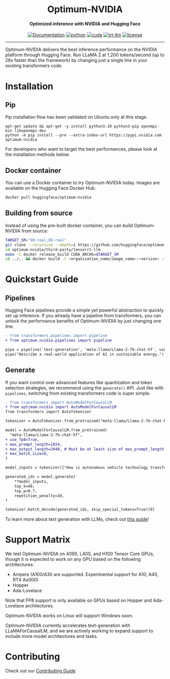 
<div align="center">

Optimum-NVIDIA
===========================
<h4> Optimized inference with NVIDIA and Hugging Face </h4>

[![Documentation](https://img.shields.io/badge/docs-latest-brightgreen.svg?style=flat)](https://huggingface.co/docs/optimum/index)
[![python](https://img.shields.io/badge/python-3.10.12-green)](https://www.python.org/downloads/release/python-31013/)
[![cuda](https://img.shields.io/badge/cuda-12.5-green)](https://developer.nvidia.com/cuda-downloads)
[![trt-llm](https://img.shields.io/badge/TensorRT--LLM-0.13.0.dev2024090300-green)](https://github.com/nvidia/tensorrt-llm)
[![license](https://img.shields.io/badge/license-Apache%202-blue)](./LICENSE)

---
<div align="left">

Optimum-NVIDIA delivers the best inference performance on the NVIDIA platform through Hugging Face. Run LLaMA 2 at 1,200 tokens/second (up to 28x faster than the framework) by changing just a single line in your existing transformers code.

</div></div>

# Installation

## Pip

Pip installation flow has been validated on Ubuntu only at this stage.

```shell
apt-get update && apt-get -y install python3.10 python3-pip openmpi-bin libopenmpi-dev
python -m pip install --pre --extra-index-url https://pypi.nvidia.com optimum-nvidia
``` 

For developers who want to target the best performances, please look at the installation methods below.

## Docker container
You can use a Docker container to try Optimum-NVIDIA today. Images are available on the Hugging Face Docker Hub.

```bash
docker pull huggingface/optimum-nvidia
```

## Building from source
<!---
Currently, TRT LLM is built and run with Docker, so we should wait until pip installation is available;
Ideally the user doesn't need to use docker at all to build from source, they should be able to run something like
`git clone [...] && pip install -e optimum-nvidia`
-->

Instead of using the pre-built docker container, you can build Optimum-NVIDIA from source:
```bash
TARGET_SM="90-real;89-real"
git clone --recursive --depth=1 https://github.com/huggingface/optimum-nvidia.git
cd optimum-nvidia/third-party/tensorrt-llm
make -C docker release_build CUDA_ARCHS=$TARGET_SM
cd ../.. && docker build -t <organisation_name/image_name>:<version> -f docker/Dockerfile .
```

<!-- 
```bash
git clone git@github.com:huggingface/optimum-nvidia.git
cd optimum-nvidia
docker build Dockerfile
docker run optimum-nvidia
``` -->

# Quickstart Guide
## Pipelines

Hugging Face pipelines provide a simple yet powerful abstraction to quickly set up inference. If you already have a pipeline from transformers, you can unlock the performance benefits of Optimum-NVIDIA by just changing one line.

```diff
- from transformers.pipelines import pipeline
+ from optimum.nvidia.pipelines import pipeline

pipe = pipeline('text-generation', 'meta-llama/Llama-2-7b-chat-hf', use_fp8=True)
pipe("Describe a real-world application of AI in sustainable energy.")
```

## Generate

If you want control over advanced features like quantization and token selection strategies, we recommend using the `generate()` API. Just like with `pipelines`, switching from existing transformers code is super simple.

```diff
- from transformers import AutoModelForCausalLM
+ from optimum.nvidia import AutoModelForCausalLM
from transformers import AutoTokenizer

tokenizer = AutoTokenizer.from_pretrained("meta-llama/Llama-2-7b-chat-hf", padding_side="left")

model = AutoModelForCausalLM.from_pretrained(
  "meta-llama/Llama-2-7b-chat-hf",
+ use_fp8=True,
+ max_prompt_length=1024,
+ max_output_length=2048, # Must be at least size of max_prompt_length + max_new_tokens
+ max_batch_size=8,
)

model_inputs = tokenizer(["How is autonomous vehicle technology transforming the future of transportation and urban planning?"], return_tensors="pt").to("cuda")

generated_ids = model.generate(
    **model_inputs, 
    top_k=40, 
    top_p=0.7, 
    repetition_penalty=10,
)

tokenizer.batch_decode(generated_ids, skip_special_tokens=True)[0]
```

To learn more about text generation with LLMs, check out [this guide](https://huggingface.co/docs/transformers/llm_tutorial)!

<!-- For more details, read our [documentation](https://huggingface.com/docs/optimum/nvidia/index). -->

# Support Matrix
We test Optimum-NVIDIA on 4090, L40S, and H100 Tensor Core GPUs, though it is expected to work on any GPU based on the following architectures: 
* Ampere (A100/A30 are supported. Experimental support for A10, A40, RTX Ax000)
* Hopper
* Ada-Lovelace

Note that FP8 support is only available on GPUs based on Hopper and Ada-Lovelace architectures.

Optimum-NVIDIA works on Linux will support Windows soon.

Optimum-NVIDIA currently accelerates text-generation with LLaMAForCausalLM, and we are actively working to expand support to include more model architectures and tasks.

<!-- Optimum-NVIDIA supports the following model architectures and tasks:

| Model             | Tasks           |
| :----             | :----           |
| Gemma             | TextGeneration  |
| Llama             | TextGeneration  |
| Mistral           | TextGeneration  |
| Additional Models | Coming soon     | -->

# Contributing

Check out our [Contributing Guide](./CONTRIBUTING.md)
